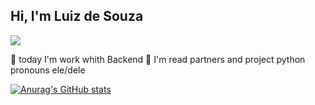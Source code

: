 ## Hi, I'm Luiz de Souza
<img src="https://github.com/pr2tik1/pr2tik1/blob/master/IMAGE-NAME">

🔭 today I'm work whith Backend
🌱 I'm read partners and project python
pronouns ele/dele

[![Anurag's GitHub stats](https://github-readme-stats.vercel.app/api?username=luizdesouza)](https://github.com/anuraghazra/github-readme-stats)




